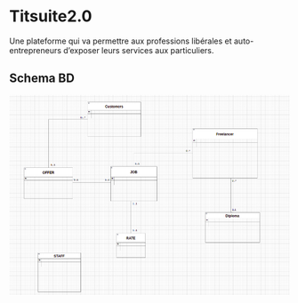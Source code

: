 # Titsuite2.0
Une plateforme qui va permettre aux professions libérales et auto-entrepreneurs d’exposer leurs services aux particuliers.
## Schema BD
![](Ressources/images/SchemaBD.png)
